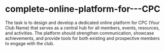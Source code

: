 # complete-online-platform-for---CPC
The task is to design and develop a dedicated online platform for CPC (Your Club Name) that serves as a central hub for all members, events, resources, and activities. The platform should strengthen communication, showcase achievements, and provide tools for both existing and prospective members to engage with the club.
